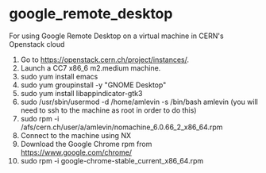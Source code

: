 # google_remote_desktop
For using Google Remote Desktop on a virtual machine in CERN's Openstack cloud

1) Go to https://openstack.cern.ch/project/instances/.
2) Launch a CC7 x86_6 m2.medium machine.
3) sudo yum install emacs
4) sudo yum groupinstall -y "GNOME Desktop"
5) sudo yum install libappindicator-gtk3
6) sudo /usr/sbin/usermod -d /home/amlevin -s /bin/bash amlevin (you will need to ssh to the machine as root in order to do this)
7) sudo rpm -i /afs/cern.ch/user/a/amlevin/nomachine_6.0.66_2_x86_64.rpm
8) Connect to the machine using NX 
9) Download the Google Chrome rpm from https://www.google.com/chrome/ 
10) sudo rpm -i google-chrome-stable_current_x86_64.rpm

